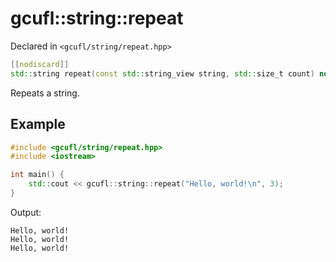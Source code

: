# gcufl::string::repeat
Declared in `<gcufl/string/repeat.hpp>`
```cpp
[[nodiscard]]
std::string repeat(const std::string_view string, std::size_t count) noexcept;
```
Repeats a string.
## Example
```cpp
#include <gcufl/string/repeat.hpp>
#include <iostream>

int main() {
	std::cout << gcufl::string::repeat("Hello, world!\n", 3);
}
```
Output:
```
Hello, world!
Hello, world!
Hello, world!
```
